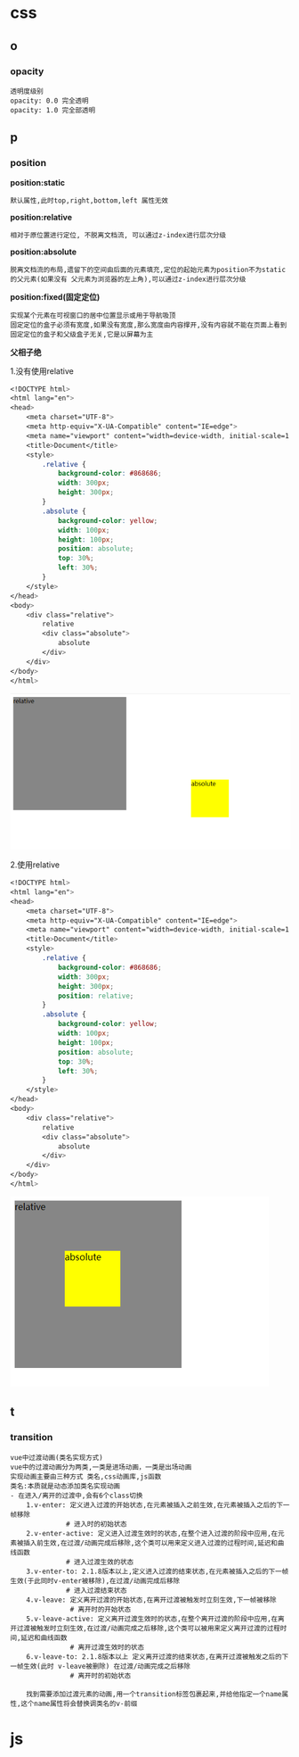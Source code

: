 # css

## o

### opacity

```shell
透明度级别
opacity: 0.0 完全透明
opacity: 1.0 完全部透明
```

## p

### position

**position:static**

```shell
默认属性,此时top,right,bottom,left 属性无效
```

**position:relative**

```shell
相对于原位置进行定位, 不脱离文档流, 可以通过z-index进行层次分级
```

**position:absolute**

```shell
脱离文档流的布局,遗留下的空间由后面的元素填充,定位的起始元素为position不为static的父元素(如果没有 父元素为浏览器的左上角),可以通过z-index进行层次分级
```

**position:fixed(固定定位)**

```shell
实现某个元素在可视窗口的居中位置显示或用于导航吸顶
固定定位的盒子必须有宽度,如果没有宽度,那么宽度由内容撑开,没有内容就不能在页面上看到
固定定位的盒子和父级盒子无关,它是以屏幕为主
```



**父相子绝**

1.没有使用relative

```css
<!DOCTYPE html>
<html lang="en">
<head>
    <meta charset="UTF-8">
    <meta http-equiv="X-UA-Compatible" content="IE=edge">
    <meta name="viewport" content="width=device-width, initial-scale=1.0">
    <title>Document</title>
    <style>
        .relative {
            background-color: #868686;
            width: 300px;
            height: 300px;
        }
        .absolute {
            background-color: yellow;
            width: 100px;
            height: 100px;
            position: absolute;
            top: 30%;
            left: 30%;
        }
    </style>
</head>
<body>
    <div class="relative">
        relative
        <div class="absolute">
            absolute
        </div>
    </div>
</body>
</html>
```

![image-20211201134035154](css_and_js.assets/image-20211201134035154.png)

2.使用relative

```css
<!DOCTYPE html>
<html lang="en">
<head>
    <meta charset="UTF-8">
    <meta http-equiv="X-UA-Compatible" content="IE=edge">
    <meta name="viewport" content="width=device-width, initial-scale=1.0">
    <title>Document</title>
    <style>
        .relative {
            background-color: #868686;
            width: 300px;
            height: 300px;
            position: relative;
        }
        .absolute {
            background-color: yellow;
            width: 100px;
            height: 100px;
            position: absolute;
            top: 30%;
            left: 30%;
        }
    </style>
</head>
<body>
    <div class="relative">
        relative
        <div class="absolute">
            absolute
        </div>
    </div>
</body>
</html>
```

![image-20211201134142685](css_and_js.assets/image-20211201134142685.png)

## t

### transition

```shell
vue中过渡动画(类名实现方式)
vue中的过渡动画分为两类,一类是进场动画，一类是出场动画
实现动画主要由三种方式 类名,css动画库,js函数
类名:本质就是动态添加类名实现动画
- 在进入/离开的过渡中,会有6个class切换
	1.v-enter: 定义进入过渡的开始状态,在元素被插入之前生效,在元素被插入之后的下一帧移除
			  # 进入时的初始状态
	2.v-enter-active: 定义进入过渡生效时的状态,在整个进入过渡的阶段中应用,在元素被插入前生效,在过渡/动画完成后移除,这个类可以用来定义进入过渡的过程时间,延迟和曲线函数
			  # 进入过渡生效的状态
	3.v-enter-to: 2.1.8版本以上,定义进入过渡的结束状态,在元素被插入之后的下一帧生效(于此同时v-enter被移除),在过渡/动画完成后移除
			  # 进入过渡结束状态 
	4.v-leave: 定义离开过渡的开始状态,在离开过渡被触发时立刻生效,下一帧被移除
	    	   # 离开时的开始状态
	5.v-leave-active: 定义离开过渡生效时的状态,在整个离开过渡的阶段中应用,在离开过渡被触发时立刻生效,在过渡/动画完成之后移除,这个类可以被用来定义离开过渡的过程时间,延迟和曲线函数
	 		   # 离开过渡生效时的状态 
	6.v-leave-to: 2.1.8版本以上 定义离开过渡的结束状态,在离开过渡被触发之后的下一帧生效(此时 v-leave被删除) 在过渡/动画完成之后移除
			   # 离开时的初始状态 
	
	找到需要添加过渡元素的动画,用一个transition标签包裹起来,并给他指定一个name属性,这个name属性将会替换调类名的v-前缀
```



# js

